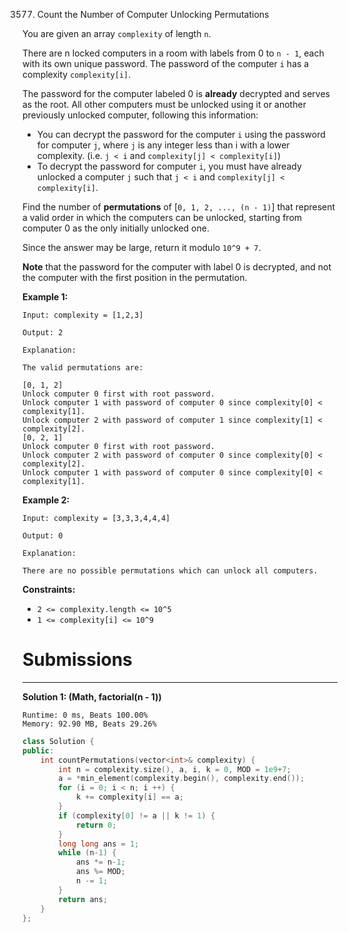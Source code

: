 3577. Count the Number of Computer Unlocking Permutations

You are given an array `complexity` of length `n`.

There are n locked computers in a room with labels from 0 to `n - 1`, each with its own unique password. The password of the computer `i` has a complexity `complexity[i]`.

The password for the computer labeled 0 is **already** decrypted and serves as the root. All other computers must be unlocked using it or another previously unlocked computer, following this information:

* You can decrypt the password for the computer `i` using the password for computer `j`, where `j` is any integer less than i with a lower complexity. (i.e. `j < i` and `complexity[j] < complexity[i]`)
* To decrypt the password for computer `i`, you must have already unlocked a computer `j` such that `j < i` and `complexity[j] < complexity[i]`.

Find the number of **permutations** of [`0, 1, 2, ..., (n - 1)`] that represent a valid order in which the computers can be unlocked, starting from computer 0 as the only initially unlocked one.

Since the answer may be large, return it modulo `10^9 + 7`.

**Note** that the password for the computer with label 0 is decrypted, and not the computer with the first position in the permutation.

 

**Example 1:**
```
Input: complexity = [1,2,3]

Output: 2

Explanation:

The valid permutations are:

[0, 1, 2]
Unlock computer 0 first with root password.
Unlock computer 1 with password of computer 0 since complexity[0] < complexity[1].
Unlock computer 2 with password of computer 1 since complexity[1] < complexity[2].
[0, 2, 1]
Unlock computer 0 first with root password.
Unlock computer 2 with password of computer 0 since complexity[0] < complexity[2].
Unlock computer 1 with password of computer 0 since complexity[0] < complexity[1].
```

**Example 2:**
```
Input: complexity = [3,3,3,4,4,4]

Output: 0

Explanation:

There are no possible permutations which can unlock all computers.
```
 

**Constraints:**

* `2 <= complexity.length <= 10^5`
* `1 <= complexity[i] <= 10^9`

# Submissions
---
**Solution 1: (Math, factorial(n - 1))**
```
Runtime: 0 ms, Beats 100.00%
Memory: 92.90 MB, Beats 29.26%
```
```c++
class Solution {
public:
    int countPermutations(vector<int>& complexity) {
        int n = complexity.size(), a, i, k = 0, MOD = 1e9+7;
        a = *min_element(complexity.begin(), complexity.end());
        for (i = 0; i < n; i ++) {
            k += complexity[i] == a;
        }
        if (complexity[0] != a || k != 1) {
            return 0;
        }
        long long ans = 1;
        while (n-1) {
            ans *= n-1;
            ans %= MOD;
            n -= 1;
        }
        return ans;
    }
};
```
